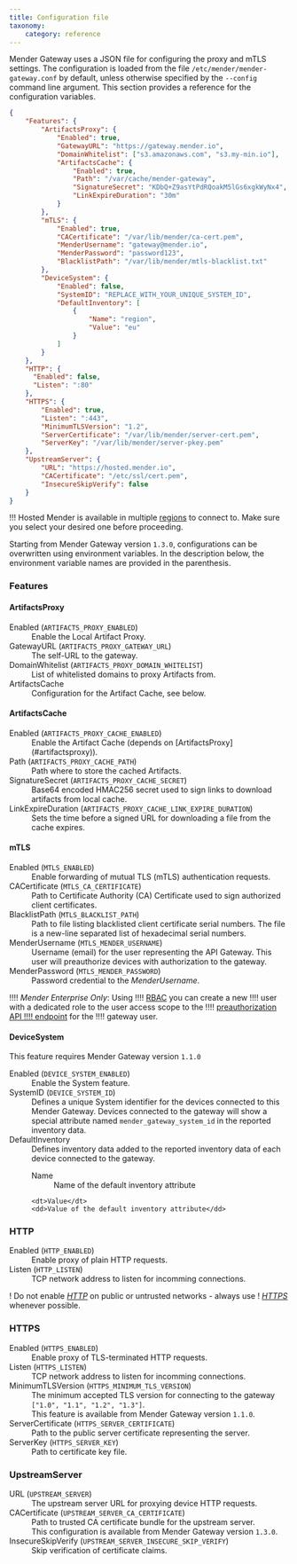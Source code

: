 ```yaml
---
title: Configuration file
taxonomy:
	category: reference
---
```


Mender Gateway uses a JSON file for configuring the proxy and mTLS settings.
The configuration is loaded from the file `/etc/mender/mender-gateway.conf` by default,
unless otherwise specified by the `--config` command line argument.
This section provides a reference for the configuration variables.

```json
{
	"Features": {
		"ArtifactsProxy": {
			"Enabled": true,
			"GatewayURL": "https://gateway.mender.io",
			"DomainWhitelist": ["s3.amazonaws.com", "s3.my-min.io"],
			"ArtifactsCache": {
				"Enabled": true,
				"Path": "/var/cache/mender-gateway",
				"SignatureSecret": "KDbQ+Z9asYtPdRQoakM5lGs6xgkWyNx4",
				"LinkExpireDuration": "30m"
			}
		},
		"mTLS": {
			"Enabled": true,
			"CACertificate": "/var/lib/mender/ca-cert.pem",
			"MenderUsername": "gateway@mender.io",
			"MenderPassword": "password123",
			"BlacklistPath": "/var/lib/mender/mtls-blacklist.txt"
		},
		"DeviceSystem": {
			"Enabled": false,
			"SystemID": "REPLACE_WITH_YOUR_UNIQUE_SYSTEM_ID",
			"DefaultInventory": [
				{
					"Name": "region",
					"Value": "eu"
				}
			]
		}
	},
	"HTTP": {
	  "Enabled": false,
	  "Listen": ":80"
	},
	"HTTPS": {
		"Enabled": true,
		"Listen": ":443",
		"MinimumTLSVersion": "1.2",
		"ServerCertificate": "/var/lib/mender/server-cert.pem",
		"ServerKey": "/var/lib/mender/server-pkey.pem"
	},
	"UpstreamServer": {
		"URL": "https://hosted.mender.io",
		"CACertificate": "/etc/ssl/cert.pem",
		"InsecureSkipVerify": false
	}
}
```

!!! Hosted Mender is available in multiple [regions](/13.General/00.Hosted-Mender-regions/docs.md) to connect to. Make sure you select your desired one before proceeding.

<!--AUTOVERSION: "version <code>%</code>"/ignore-->
Starting from Mender Gateway version <code>1.3.0</code>, configurations can be overwritten using environment variables.
In the description below, the environment variable names are provided in the parenthesis.

### Features

#### ArtifactsProxy
<dl>
<dt>Enabled (<code>ARTIFACTS_PROXY_ENABLED</code>)</dt>
<dd>Enable the Local Artifact Proxy.</dd>

<dt>GatewayURL (<code>ARTIFACTS_PROXY_GATEWAY_URL</code>)</dt>
<dd>The self-URL to the gateway.</dd>

<dt>DomainWhitelist (<code>ARTIFACTS_PROXY_DOMAIN_WHITELIST</code>)</dt>
<dd>List of whitelisted domains to proxy Artifacts from.</dd>

<dt>ArtifactsCache</dt>
<dd>Configuration for the Artifact Cache, see below.</dd>
</dl>

#### ArtifactsCache
<dl>
<dt>Enabled (<code>ARTIFACTS_PROXY_CACHE_ENABLED</code>)</dt>
<dd>Enable the Artifact Cache (depends on [ArtifactsProxy](#artifactsproxy)).</dd>

<dt>Path (<code>ARTIFACTS_PROXY_CACHE_PATH</code>)</dt>
<dd>Path where to store the cached Artifacts.</dd>

<dt>SignatureSecret (<code>ARTIFACTS_PROXY_CACHE_SECRET</code>)
<dd>Base64 encoded HMAC256 secret used to sign links to download artifacts from local cache.<dd>

<dt>LinkExpireDuration (<code>ARTIFACTS_PROXY_CACHE_LINK_EXPIRE_DURATION</code>)</dt>
<dd>Sets the time before a signed URL for downloading a file from the cache expires.</dd>
</dl>

#### mTLS
<dl>
<dt>Enabled (<code>MTLS_ENABLED</code>)</dt>
<dd>Enable forwarding of mutual TLS (mTLS) authentication requests.</dd>

<dt>CACertificate (<code>MTLS_CA_CERTIFICATE</code>)</dt>
<dd>Path to Certificate Authority (CA) Certificate used to sign authorized client certificates.</dd>

<dt>BlacklistPath (<code>MTLS_BLACKLIST_PATH</code>)</dt>
<dd>
Path to file listing blacklisted client certificate serial numbers.
The file is a new-line separated list of hexadecimal serial numbers.
</dd>

<dt>MenderUsername (<code>MTLS_MENDER_USERNAME</code>)</dt>
<dd>
Username (email) for the user representing the API Gateway.
This user will preauthorize devices with authorization to the gateway.
</dd>

<dt>MenderPassword (<code>MTLS_MENDER_PASSWORD</code>)</dt>
<dd>Password credential to the <em>MenderUsername</em>.</dd>
</dl>

!!!! *Mender Enterprise Only*: Using
!!!! [RBAC](../../../02.Overview/12.Role-based-access-control) you can create a new
!!!! user with a dedicated role to the user access scope to the
!!!! [preauthorization API
!!!! endpoint](https://docs.mender.io/api/#management-api-device-authentication-preauthorize) for the
!!!! gateway user.

#### DeviceSystem
<!--AUTOVERSION: "version <code>%</code>"/ignore-->
This feature requires Mender Gateway version <code>1.1.0</code>
<dl>
<dt>Enabled (<code>DEVICE_SYSTEM_ENABLED</code>)</dt>
<dd>Enable the System feature.</dd>

<dt>SystemID (<code>DEVICE_SYSTEM_ID</code>)</dt>
<dd>
Defines a unique System identifier for the devices connected to this Mender Gateway.
Devices connected to the gateway will show a special attribute named <code>mender_gateway_system_id</code> in the reported inventory data.
</dd>

<dt>DefaultInventory</dt>
<dd>
Defines inventory data added to the reported inventory data of each device connected to
the gateway.
  <dl>
    <dt>Name</dt>
    <dd>Name of the default inventory attribute</dd>

    <dt>Value</dt>
    <dd>Value of the default inventory attribute</dd>
  </dl>
</dd>
</dl>

### HTTP
<dl>
<dt>Enabled (<code>HTTP_ENABLED</code>)</dt>
<dd>Enable proxy of plain HTTP requests.</dd>

<dt>Listen (<code>HTTP_LISTEN</code>)</dt>
<dd>TCP network address to listen for incomming connections.</dd>
</dl>

! Do not enable [*HTTP*](#http) on public or untrusted networks - always use
! [*HTTPS*](#https) whenever possible.

### HTTPS
<dl>
<dt>Enabled (<code>HTTPS_ENABLED</code>)</dt>
<dd>Enable proxy of TLS-terminated HTTP requests.</dd>

<dt>Listen (<code>HTTPS_LISTEN</code>)</dt>
<dd>TCP network address to listen for incomming connections.</dd>

<dt>MinimumTLSVersion (<code>HTTPS_MINIMUM_TLS_VERSION</code>)
<dd>
The minimum accepted TLS version for connecting to the gateway <code>["1.0", "1.1", "1.2", "1.3"]</code>.<br>
<!--AUTOVERSION: "version <code>%</code>"/ignore-->
This feature is available from Mender Gateway version <code>1.1.0</code>.
</dd>

<dt>ServerCertificate (<code>HTTPS_SERVER_CERTIFICATE</code>)</dt>
<dd>Path to the public server certificate representing the server.</dd>

<dt>ServerKey (<code>HTTPS_SERVER_KEY</code>)</dt>
<dd>Path to certificate key file.</dd>
</dl>

### UpstreamServer
<dl>
<dt>URL (<code>UPSTREAM_SERVER</code>)</dt>
<dd>The upstream server URL for proxying device HTTP requests.</dd>

<dt>CACertificate (<code>UPSTREAM_SERVER_CA_CERTIFICATE</code>)</dt>
<dd>
Path to trusted CA certificate bundle for the upstream server.<br>
<!--AUTOVERSION: "version <code>%</code>"/ignore-->
This configuration is available from Mender Gateway version <code>1.3.0</code>.
</dd>

<dt>InsecureSkipVerify (<code>UPSTREAM_SERVER_INSECURE_SKIP_VERIFY</code>)</dt>
<dd>Skip verification of certificate claims.</dd>
</dl>
